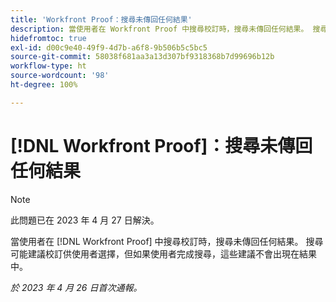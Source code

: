 ```yaml
---
title: 'Workfront Proof：搜尋未傳回任何結果'
description: 當使用者在 Workfront Proof 中搜尋校訂時，搜尋未傳回任何結果。 搜尋可能建議校訂供使用者選擇，但如果使用者完成搜尋，這些建議不會出現在結果中。
hidefromtoc: true
exl-id: d00c9e40-49f9-4d7b-a6f8-9b506b5c5bc5
source-git-commit: 58038f681aa3a13d307bf9318368b7d99696b12b
workflow-type: ht
source-wordcount: '98'
ht-degree: 100%

---
```


# [!DNL Workfront Proof]：搜尋未傳回任何結果

>[!NOTE]
>
>此問題已在 2023 年 4 月 27 日解決。

當使用者在 [!DNL Workfront Proof] 中搜尋校訂時，搜尋未傳回任何結果。 搜尋可能建議校訂供使用者選擇，但如果使用者完成搜尋，這些建議不會出現在結果中。

_於 2023 年 4 月 26 日首次通報。_
